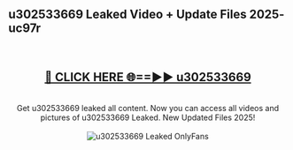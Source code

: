 <h2>u302533669 Leaked Video + Update Files 2025- uc97r</h2>
<br>
<div align="center">
<h2><a href="https://libra.edu.pl?u302533669" rel="nofollow">🔴 CLICK HERE 🌐==►► u302533669</a></h2>
<br>
Get u302533669 leaked all content. Now you can access all videos and pictures of u302533669 Leaked. New Updated Files 2025!
<br>
<br>
<a href="https://libra.edu.pl?u302533669" rel="nofollow" data-target="animated-image.originalLink"><img src="https://i.ibb.co.com/WyWwxjT/player-gif2.gif" alt="u302533669 Leaked OnlyFans" style="max-width: 100%; display: inline-block;" data-target="animated-image.originalImage"></a>
</div>
<br>